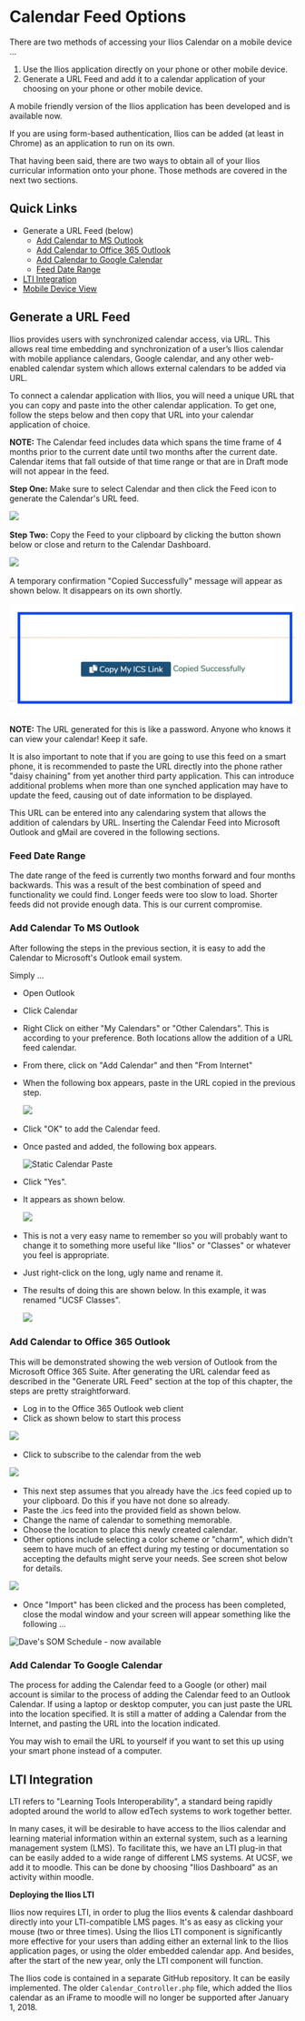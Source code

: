 # Calendar Feed Options

There are two methods of accessing your Ilios Calendar on a mobile device ...

1. Use the Ilios application directly on your phone or other mobile device.&#x20;
2. Generate a URL Feed and add it to a calendar application of your choosing on your phone or other mobile device.

A mobile friendly version of the Ilios application has been developed and is available now.&#x20;

If you are using form-based authentication, Ilios can be added (at least in Chrome) as an application to run on its own.

That having been said, there are two ways to obtain all of your Ilios curricular information onto your phone. Those methods are covered in the next two sections.

## Quick Links

* Generate a URL Feed (below)
  * [Add Calendar to MS Outlook](https://iliosproject.gitbook.io/ilios-user-guide/dashboard/calendar-feed-options#add-calendar-to-ms-outlook)
  * [Add Calendar to Office 365 Outlook](https://iliosproject.gitbook.io/ilios-user-guide/dashboard/calendar-feed-options#add-calendar-to-office-365-outlook)
  * [Add Calendar to Google Calendar](https://iliosproject.gitbook.io/ilios-user-guide/dashboard/calendar-feed-options#add-calendar-to-google-calendar)
  * [Feed Date Range](https://iliosproject.gitbook.io/ilios-user-guide/dashboard/calendar-feed-options#feed-date-range)
* [LTI Integration](https://iliosproject.gitbook.io/ilios-user-guide/dashboard/calendar-feed-options#lti-integration)
* [Mobile Device View](https://iliosproject.gitbook.io/ilios-user-guide/dashboard/mobile-devices)

## Generate a URL Feed

Ilios provides users with synchronized calendar access, via URL. This allows real time embedding and synchronization of a user’s Ilios calendar with mobile appliance calendars, Google calendar, and any other web-enabled calendar system which allows external calendars to be added via URL.

To connect a calendar application with Ilios, you will need a unique URL that you can copy and paste into the other calendar application. To get one, follow the steps below and then copy that URL into your calendar application of choice.

**NOTE:** The Calendar feed includes data which spans the time frame of 4 months prior to the current date until two months after the current date. Calendar items that fall outside of that time range or that are in Draft mode will not appear in the feed.

**Step One:** Make sure to select Calendar and then click the Feed icon to generate the Calendar's URL feed.

![](../.gitbook/assets/cal\_ics\_1.png)

**Step Two:** Copy the Feed to your clipboard by clicking the button shown below or close and return to the Calendar Dashboard.

![](../.gitbook/assets/cal\_ics\_2.png)

A temporary confirmation "Copied Successfully" message will appear as shown below. It disappears on its own shortly.

![](<../.gitbook/assets/feed copy.png>)

**NOTE:** The URL generated for this is like a password. Anyone who knows it can view your calendar! Keep it safe.&#x20;

It is also important to note that if you are going to use this feed on a smart phone, it is recommended to paste the URL directly into the phone rather "daisy chaining" from yet another third party application. This can introduce additional problems when more than one synched application may have to update the feed, causing out of date information to be displayed.

This URL can be entered into any calendaring system that allows the addition of calendars by URL. Inserting the Calendar Feed into Microsoft Outlook and gMail are covered in the following sections.

### Feed Date Range

The date range of the feed is currently two months forward and four months backwards. This was a result of the best combination of speed and functionality we could find. Longer feeds were too slow to load. Shorter feeds did not provide enough data. This is our current compromise.

### Add Calendar To MS Outlook

After following the steps in the previous section, it is easy to add the Calendar to Microsoft's Outlook email system.

Simply ...

* Open Outlook
* Click Calendar
* Right Click on either "My Calendars" or "Other Calendars".  This is according to your preference.  Both locations allow the addition of a URL feed calendar.
* From there, click on "Add Calendar" and then "From Internet"
*   When the following box appears, paste in the URL copied in the previous step.

    ![](../.gitbook/assets/calendar\_paste\_box.jpg)
* Click "OK" to add the Calendar feed.
*   Once pasted and added, the following box appears.

    ![Static Calendar Paste](../.gitbook/assets/calendar\_confirm.jpg)
* Click "Yes".
*   It appears as shown below.

    ![](../.gitbook/assets/calendar\_added.jpg)
* This is not a very easy name to remember so you will probably want to change it to something more useful like "Ilios" or "Classes" or whatever you feel is appropriate.
* Just right-click on the long, ugly name and rename it.
*   The results of doing this are shown below.  In this example, it was renamed "UCSF Classes".

    ![](../.gitbook/assets/calendar\_renamed.jpg)

### Add Calendar to Office 365 Outlook

This will be demonstrated showing the web version of Outlook from the Microsoft Office 365 Suite. After generating the URL calendar feed as described in the "Generate URL Feed" section at the top of this chapter, the steps are pretty straightforward.

* Log in to the Office 365 Outlook web client
* Click as shown below to start this process

![](../.gitbook/assets/add\_cal1.png)

* Click to subscribe to the calendar from the web&#x20;

![](../.gitbook/assets/add\_cal2.png)

* This next step assumes that you already have the .ics feed copied up to your clipboard. Do this if you have not done so already.
* Paste the .ics feed into the provided field as shown below.
* Change the name of calendar to something memorable.
* Choose the location to place this newly created calendar.
* Other options include selecting a color scheme or "charm", which didn't seem to have much of an effect during my testing or documentation so accepting the defaults might serve your needs. See screen shot below for details.

![](../.gitbook/assets/add\_cal3.png)

* Once "Import" has been clicked and the process has been completed, close the modal window and your screen will appear something like the following ...

![Dave's SOM Schedule - now available](../.gitbook/assets/add\_cal4.png)

### Add Calendar To Google Calendar

The process for adding the Calendar feed to a Google (or other) mail account is similar to the process of adding the Calendar feed to an Outlook Calendar. If using a laptop or desktop computer, you can just paste the URL into the location specified. It is still a matter of adding a Calendar from the Internet, and pasting the URL into the location indicated.

You may wish to email the URL to yourself if you want to set this up using your smart phone instead of a computer.

## LTI Integration

LTI refers to "Learning Tools Interoperability", a standard being rapidly adopted around the world to allow edTech systems to work together better.

In many cases, it will be desirable to have access to the Ilios calendar and learning material information within an external system, such as a learning management system (LMS). To facilitate this, we have an LTI plug-in that can be easily added to a wide range of different LMS systems. At UCSF, we add it to moodle. This can be done by choosing "Ilios Dashboard" as an activity within moodle.

**Deploying the Ilios LTI**

Ilios now requires LTI, in order to plug the Ilios events & calendar dashboard directly into your LTI-compatible LMS pages. It's as easy as clicking your mouse (two or three times). Using the Ilios LTI component is significantly more effective for your users than adding either an external link to the Ilios application pages, or using the older embedded calendar app. And besides, after the start of the new year, only the LTI component will function.

The Ilios code is contained in a separate GitHub repository. It can be easily implemented. The older `Calendar_Controller.php` file, which added the Ilios calendar as an iFrame to moodle will no longer be supported after January 1, 2018.
